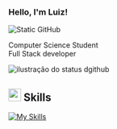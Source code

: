 ### Hello, I'm Luiz!

<img src="https://img.shields.io/static/v1?label=Overview&message=Luiz&color=8b00c2&style=for-the-badge&logo=GitHub" alt="Static GitHub">

<p>Computer Science Student<br/> Full Stack developer</p>

<img src="https://github-readme-stats.vercel.app/api/top-langs/?username=luizfern&layout=donut&theme=dark" alt="ilustração do status dgithub">

## <img src="https://media2.giphy.com/media/QssGEmpkyEOhBCb7e1/giphy.gif?cid=ecf05e47a0n3gi1bfqntqmob8g9aid1oyj2wr3ds3mg700bl&rid=giphy.gif" width ="25"><b> Skills</b>

[![My Skills](https://skillicons.dev/icons?i=js,ts,nodejs,html,css,angular,java,py,cs,mysql,mongodb)](https://skillicons.dev)

